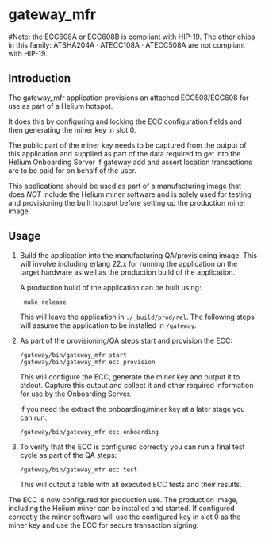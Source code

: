 # gateway_mfr

#Note: the ECC608A or ECC608B is compliant with HIP-19. The other chips in this family: ATSHA204A · ATECC108A · ATECC508A are not compliant with HIP-19.

## Introduction

The gateway_mfr application provisions an attached ECC508/ECC608 for use as
part of a Helium hotspot. 

It does this by configuring and locking the ECC configuration fields and then
generating the miner key in slot 0. 

The public part of the miner key needs to be captured from the output of this
application and supplied as part of the data required to get into the Helium
Onboarding Server if gateway add and assert location transactions are to be
paid for on behalf of the user.

This applications should be used as part of a manufacturing image that does
_NOT_ include the Helium miner software and is solely used for testing and provisioning
the built hotspot before setting up the production miner image. 

## Usage

1. Build the application into the manufacturing QA/provisioning image. This will
   involve including erlang 22.x for running the application on the target
   hardware as well as the production build of the application. 

   A production build of the application can be built using:

   ```shell
    make release
   ```

   This will leave the application in `./_build/prod/rel`. The following steps
   will assume the application to be installed in `/gateway`.

2. As part of the provisioning/QA steps start and provision the ECC:

    ```shell
    /gateway/bin/gateway_mfr start
    /gateway/bin/gateway_mfr ecc provision
    ```

    This will configure the ECC, generate the miner key and output it to stdout.
    Capture this output and collect it and other required information for use by
    the Onboarding Server.

    If you need the extract the onboarding/miner key at a later stage you can run:

    ```shell
    /gateway/bin/gateway_mfr ecc onboarding
    ```

3. To verify that the ECC is configured correctly you can run a final test cycle as part of the QA steps:

    ```shell
    /gateway/bin/gateway_mfr ecc test
    ```

    This will output a table with all executed ECC tests and their results. 

The ECC is now configured for production use. The production image, including
the Helium miner can be installed and started. If configured correctly the miner
software will use the configured key in slot 0 as the miner key and use the ECC
for secure transaction signing. 
